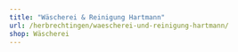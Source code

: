 ```yaml
---
title: "Wäscherei & Reinigung Hartmann"
url: /herbrechtingen/waescherei-und-reinigung-hartmann/
shop: Wäscherei
---
```


